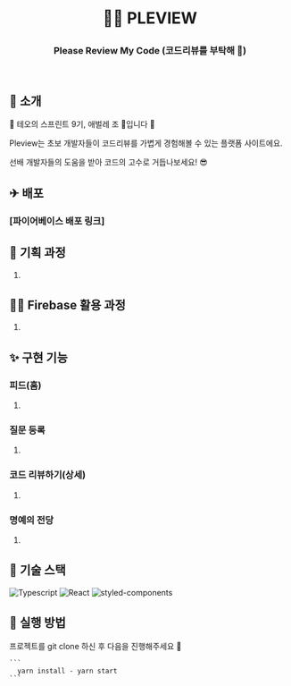 
<h1><p align="center">
 🧙‍♀️ PLEVIEW
    <p></h1>
    <h3> <p align="center">Please Review My Code (코드리뷰를 부탁해 🥰)</p></h3>
    
<br/>
    
## 🧨  소개

💙 테오의 스프린트 9기, 애벌레 조 🐛입니다 💙


<p>Pleview는 초보 개발자들이 코드리뷰를 가볍게 경험해볼 수 있는 플랫폼 사이트에요.</p>
<p>선배 개발자들의 도움을 받아 코드의 고수로 거듭나보세요! 😎</p>


## ✈ 배포

### [파이어베이스 배포 링크]


## 🐩 기획 과정
1.

## 🚴‍♂️ Firebase 활용 과정
1.

## ✨ 구현 기능

### 피드(홈) 
1.

### 질문 등록
1.

### 코드 리뷰하기(상세)
1.

### 명예의 전당
1. 

## 🧶 기술 스택
![Typescript](https://img.shields.io/badge/TypeScript-007ACC?style=for-the-badge&logo=typescript&logoColor=white)
![React](https://img.shields.io/badge/React-20232A?style=for-the-badge&logo=react&logoColor=61DAFB)
![styled-components](https://img.shields.io/badge/styled-components-DB7093?style=for-the-badge&logo=styled-components&logoColor=white) 



## 🌸 실행 방법
 프로젝트를 git clone 하신 후 다음을 진행해주세요 🧃

    ```
      yarn install - yarn start
    ```
